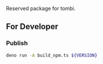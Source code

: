 Reserved package for tombi.

## For Developer
### Publish
```sh
deno run -A build_npm.ts ${VERSION}
```
